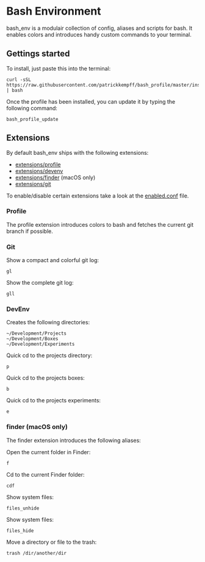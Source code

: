 # Bash Environment

bash_env is a modulair collection of config, aliases and scripts for bash.
It enables colors and introduces handy custom commands to your terminal.

## Gettings started

To install, just paste this into the terminal:

	curl -sSL https://raw.githubusercontent.com/patrickkempff/bash_profile/master/install.sh | bash

Once the profile has been installed, you can update it by typing the following command:

	bash_profile_update

## Extensions

By default bash_env ships with the following extensions:

- [extensions/profile](#profile)
- [extensions/devenv](#devenv)
- [extensions/finder](#finder) (macOS only)
- [extensions/git](#git)

To enable/disable certain extensions take a look at the [enabled.conf](enabled.conf) file.

### Profile

The profile extension introduces colors to bash and fetches the current git branch if possible.

### Git

Show a compact and colorful git log:

	gl

Show the complete git log:

	gll

### DevEnv

Creates the following directories:

```
~/Development/Projects
~/Development/Boxes
~/Development/Experiments
```
Quick cd to the projects directory:

	p
	
Quick cd to the projects boxes:

	b
	
Quick cd to the projects experiments:

	e		

### finder (macOS only)

The finder extension introduces the following aliases:

Open the current folder in Finder:  

	f

Cd to the current Finder folder:  
	
	cdf

Show system files:  
	
	files_unhide
	
Show system files:  
	
	files_hide
	
Move a directory or file to the trash:  
	
	trash /dir/another/dir
